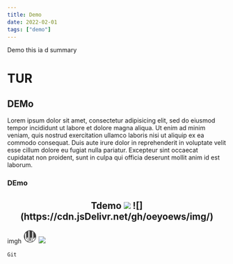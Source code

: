 ```yaml
---
title: Demo
date: 2022-02-01
tags: ["demo"]
---
```


Demo this ia d summary

<!--![Hello](https://cdn.jsDelivr.net/gh/oeyoews/img/oeyoew.jpeg)-->
<!--more-->

# TUR

## DEMo

Lorem ipsum dolor sit amet, consectetur adipisicing elit, sed do eiusmod tempor incididunt ut labore et dolore magna aliqua. Ut enim ad minim veniam, quis nostrud exercitation ullamco laboris nisi ut aliquip ex ea commodo consequat. Duis aute irure dolor in reprehenderit in voluptate velit esse cillum dolore eu fugiat nulla pariatur. Excepteur sint occaecat cupidatat non proident, sunt in culpa qui officia deserunt mollit anim id est laborum.

### DEmo

<h2 align="center"> Tdemo
<img src="https://cdn.jsDelivr.net/gh/oeyoews/img/oeyoew.jpeg" width="200"/>
![](https://cdn.jsDelivr.net/gh/oeyoews/img/)
</h2>

imgh
![demo](../../static/images/favicon.png)
<img src="http" width="200"/>

```sh
Git
```
